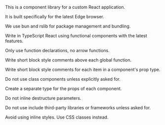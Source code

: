 This is a component library for a custom React application.

It is built specifically for the latest Edge browser.

We use bun and rslib for package management and bundling.

Write in TypeScript React using functional components with the latest features.

Only use function declarations, no arrow functions.

Write short block style comments above each global function.

Write short block style comments for each item in a component's prop type.

Do not use class components unless explicitly asked for.

Create a separate type for the props of each component.

Do not inline destructure parameters.

Do not use include third-party libraries or frameworks unless asked for.

Avoid using inline styles. Use CSS classes instead.
